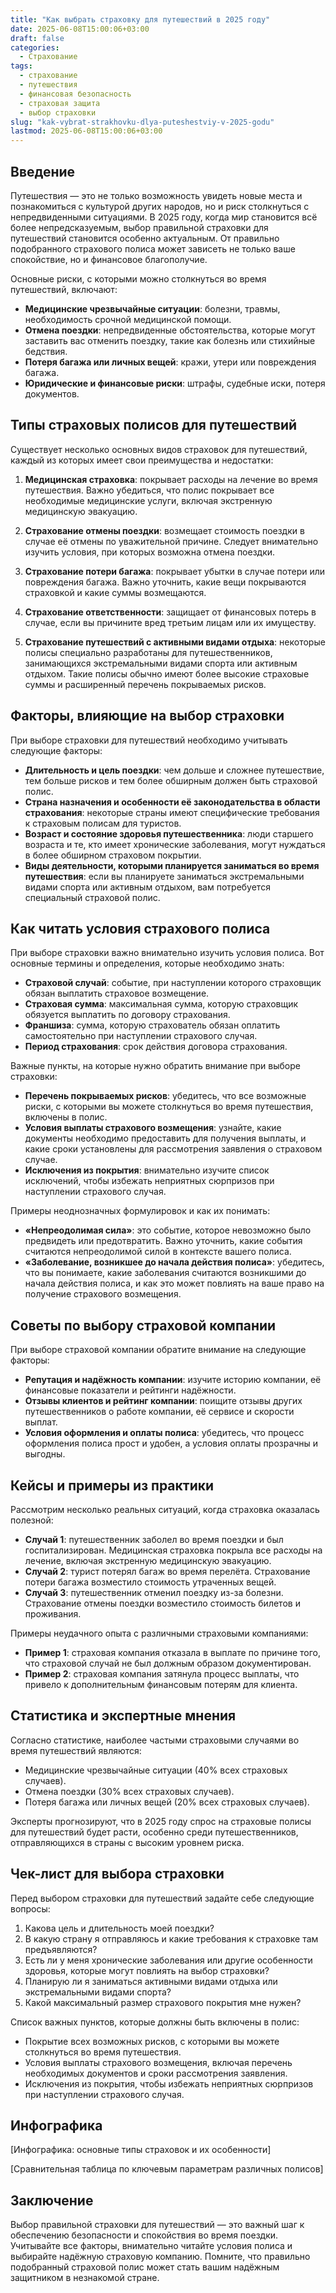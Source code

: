 ```yaml
---
title: "Как выбрать страховку для путешествий в 2025 году"
date: 2025-06-08T15:00:06+03:00
draft: false
categories:
  - Страхование
tags:
  - страхование
  - путешествия
  - финансовая безопасность
  - страховая защита
  - выбор страховки
slug: "kak-vybrat-strakhovku-dlya-puteshestviy-v-2025-godu"
lastmod: 2025-06-08T15:00:06+03:00
---
```




## Введение

Путешествия — это не только возможность увидеть новые места и познакомиться с культурой других народов, но и риск столкнуться с непредвиденными ситуациями. В 2025 году, когда мир становится всё более непредсказуемым, выбор правильной страховки для путешествий становится особенно актуальным. От правильно подобранного страхового полиса может зависеть не только ваше спокойствие, но и финансовое благополучие.

Основные риски, с которыми можно столкнуться во время путешествий, включают:

- **Медицинские чрезвычайные ситуации**: болезни, травмы, необходимость срочной медицинской помощи.
- **Отмена поездки**: непредвиденные обстоятельства, которые могут заставить вас отменить поездку, такие как болезнь или стихийные бедствия.
- **Потеря багажа или личных вещей**: кражи, утери или повреждения багажа.
- **Юридические и финансовые риски**: штрафы, судебные иски, потеря документов.

## Типы страховых полисов для путешествий

Существует несколько основных видов страховок для путешествий, каждый из которых имеет свои преимущества и недостатки:

1. **Медицинская страховка**: покрывает расходы на лечение во время путешествия. Важно убедиться, что полис покрывает все необходимые медицинские услуги, включая экстренную медицинскую эвакуацию.

2. **Страхование отмены поездки**: возмещает стоимость поездки в случае её отмены по уважительной причине. Следует внимательно изучить условия, при которых возможна отмена поездки.

3. **Страхование потери багажа**: покрывает убытки в случае потери или повреждения багажа. Важно уточнить, какие вещи покрываются страховкой и какие суммы возмещаются.

4. **Страхование ответственности**: защищает от финансовых потерь в случае, если вы причините вред третьим лицам или их имуществу.

5. **Страхование путешествий с активными видами отдыха**: некоторые полисы специально разработаны для путешественников, занимающихся экстремальными видами спорта или активным отдыхом. Такие полисы обычно имеют более высокие страховые суммы и расширенный перечень покрываемых рисков.

## Факторы, влияющие на выбор страховки

При выборе страховки для путешествий необходимо учитывать следующие факторы:

- **Длительность и цель поездки**: чем дольше и сложнее путешествие, тем больше рисков и тем более обширным должен быть страховой полис.
- **Страна назначения и особенности её законодательства в области страхования**: некоторые страны имеют специфические требования к страховым полисам для туристов.
- **Возраст и состояние здоровья путешественника**: люди старшего возраста и те, кто имеет хронические заболевания, могут нуждаться в более обширном страховом покрытии.
- **Виды деятельности, которыми планируется заниматься во время путешествия**: если вы планируете заниматься экстремальными видами спорта или активным отдыхом, вам потребуется специальный страховой полис.

## Как читать условия страхового полиса

При выборе страховки важно внимательно изучить условия полиса. Вот основные термины и определения, которые необходимо знать:

- **Страховой случай**: событие, при наступлении которого страховщик обязан выплатить страховое возмещение.
- **Страховая сумма**: максимальная сумма, которую страховщик обязуется выплатить по договору страхования.
- **Франшиза**: сумма, которую страхователь обязан оплатить самостоятельно при наступлении страхового случая.
- **Период страхования**: срок действия договора страхования.

Важные пункты, на которые нужно обратить внимание при выборе страховки:

- **Перечень покрываемых рисков**: убедитесь, что все возможные риски, с которыми вы можете столкнуться во время путешествия, включены в полис.
- **Условия выплаты страхового возмещения**: узнайте, какие документы необходимо предоставить для получения выплаты, и какие сроки установлены для рассмотрения заявления о страховом случае.
- **Исключения из покрытия**: внимательно изучите список исключений, чтобы избежать неприятных сюрпризов при наступлении страхового случая.

Примеры неоднозначных формулировок и как их понимать:

- **«Непреодолимая сила»**: это событие, которое невозможно было предвидеть или предотвратить. Важно уточнить, какие события считаются непреодолимой силой в контексте вашего полиса.
- **«Заболевание, возникшее до начала действия полиса»**: убедитесь, что вы понимаете, какие заболевания считаются возникшими до начала действия полиса, и как это может повлиять на ваше право на получение страхового возмещения.

## Советы по выбору страховой компании

При выборе страховой компании обратите внимание на следующие факторы:

- **Репутация и надёжность компании**: изучите историю компании, её финансовые показатели и рейтинги надёжности.
- **Отзывы клиентов и рейтинг компании**: поищите отзывы других путешественников о работе компании, её сервисе и скорости выплат.
- **Условия оформления и оплаты полиса**: убедитесь, что процесс оформления полиса прост и удобен, а условия оплаты прозрачны и выгодны.

## Кейсы и примеры из практики

Рассмотрим несколько реальных ситуаций, когда страховка оказалась полезной:

- **Случай 1**: путешественник заболел во время поездки и был госпитализирован. Медицинская страховка покрыла все расходы на лечение, включая экстренную медицинскую эвакуацию.
- **Случай 2**: турист потерял багаж во время перелёта. Страхование потери багажа возместило стоимость утраченных вещей.
- **Случай 3**: путешественник отменил поездку из-за болезни. Страхование отмены поездки возместило стоимость билетов и проживания.

Примеры неудачного опыта с различными страховыми компаниями:

- **Пример 1**: страховая компания отказала в выплате по причине того, что страховой случай не был должным образом документирован.
- **Пример 2**: страховая компания затянула процесс выплаты, что привело к дополнительным финансовым потерям для клиента.

## Статистика и экспертные мнения

Согласно статистике, наиболее частыми страховыми случаями во время путешествий являются:

- Медицинские чрезвычайные ситуации (40% всех страховых случаев).
- Отмена поездки (30% всех страховых случаев).
- Потеря багажа или личных вещей (20% всех страховых случаев).

Эксперты прогнозируют, что в 2025 году спрос на страховые полисы для путешествий будет расти, особенно среди путешественников, отправляющихся в страны с высоким уровнем риска.

## Чек-лист для выбора страховки

Перед выбором страховки для путешествий задайте себе следующие вопросы:

1. Какова цель и длительность моей поездки?
2. В какую страну я отправляюсь и какие требования к страховке там предъявляются?
3. Есть ли у меня хронические заболевания или другие особенности здоровья, которые могут повлиять на выбор страховки?
4. Планирую ли я заниматься активными видами отдыха или экстремальными видами спорта?
5. Какой максимальный размер страхового покрытия мне нужен?

Список важных пунктов, которые должны быть включены в полис:

- Покрытие всех возможных рисков, с которыми вы можете столкнуться во время путешествия.
- Условия выплаты страхового возмещения, включая перечень необходимых документов и сроки рассмотрения заявления.
- Исключения из покрытия, чтобы избежать неприятных сюрпризов при наступлении страхового случая.

## Инфографика

[Инфографика: основные типы страховок и их особенности]

[Сравнительная таблица по ключевым параметрам различных полисов]

## Заключение

Выбор правильной страховки для путешествий — это важный шаг к обеспечению безопасности и спокойствия во время поездки. Учитывайте все факторы, внимательно читайте условия полиса и выбирайте надёжную страховую компанию. Помните, что правильно подобранный страховой полис может стать вашим надёжным защитником в незнакомой стране.
